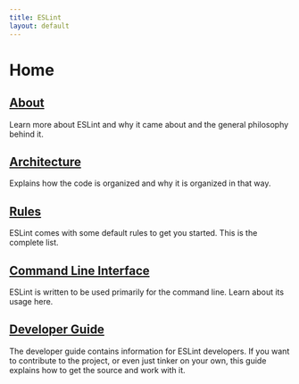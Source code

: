 ```yaml
---
title: ESLint
layout: default
---
```

# Home

## [About](About.html)

Learn more about ESLint and why it came about and the general philosophy behind it.

## [Architecture](Architecture.html)

Explains how the code is organized and why it is organized in that way.

## [Rules](Rules.html)

ESLint comes with some default rules to get you started. This is the complete list.

## [Command Line Interface](Command-line-interface.html)

ESLint is written to be used primarily for the command line. Learn about its usage here.

## [Developer Guide](Developer-Guide.html)

The developer guide contains information for ESLint developers. If you want to contribute to the project, or even just tinker on your own, this guide explains how to get the source and work with it.
